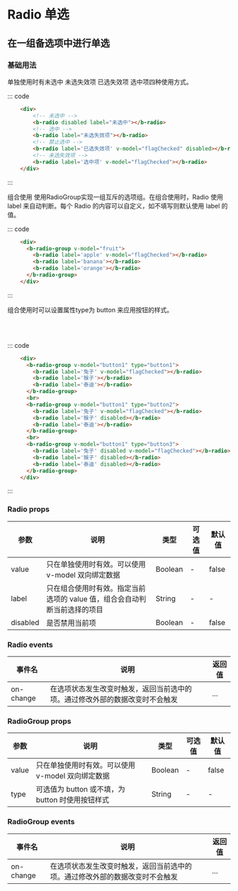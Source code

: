 # Radio 单选
在一组备选项中进行单选
-----
### 基础用法
单独使用时有未选中 未选失效项 已选失效项 选中项四种使用方式。
<div class="example">
    <div class="example-box">
        <div>
             <!-- 未选中 -->
            <b-radio :disabled='true' label="未选中"></b-radio>
        </div>
        <div>
        <!-- 选中 -->
            <b-radio label="未选失效项"></b-radio>
        </div>
        <div>
        <!-- 禁止选中 -->
            <b-radio label='已选失效项' v-model="flagChecked" :disabled='true'></b-radio>
        </div>
        <div>
        <!-- 未选失效项 -->
            <b-radio label='选中项' v-model="flagChecked"></b-radio>
        </div>
</div>
<script>
export default {
  data () {
    return {
      flagChecked: true,
      fruit: 'orange',
      button1: '兔子',
      button2: '兔子',
      button3: '兔子'
    }
  }
}
</script>


::: code
```html
    <div>
        <!-- 未选中 -->
        <b-radio disabled label="未选中"></b-radio>
        <!-- 选中 -->
        <b-radio label="未选失效项"></b-radio>
        <!-- 禁止选中 -->
        <b-radio label='已选失效项' v-model="flagChecked" disabled></b-radio>
        <!-- 未选失效项 -->
        <b-radio label='选中项' v-model="flagChecked"></b-radio>
    </div>
```
:::
</div>

组合使用 使用RadioGroup实现一组互斥的选项组。在组合使用时，Radio 使用 label 来自动判断。每个 Radio 的内容可以自定义，如不填写则默认使用 label 的值。
<div class="example">
    <div class="example-box">
      <b-radio-group v-model="fruit">
        <b-radio label='apple' v-model="flagChecked"></b-radio>
        <b-radio label='banana'></b-radio>
        <b-radio label='orange'></b-radio>
      </b-radio-group>
</div>


::: code
```html
    <div>
      <b-radio-group v-model="fruit">
        <b-radio label='apple' v-model="flagChecked"></b-radio>
        <b-radio label='banana'></b-radio>
        <b-radio label='orange'></b-radio>
      </b-radio-group>
    </div>
```
:::
</div>

组合使用时可以设置属性type为 button 来应用按钮的样式。
<div class="example">
    <div class="example-box">
      <b-radio-group v-model="button1" type="button1">
        <b-radio label='兔子' v-model="flagChecked"></b-radio>
        <b-radio label='猴子'></b-radio>
        <b-radio label='泰迪'></b-radio>
      </b-radio-group>
      <br>
      <b-radio-group v-model="button1" type="button2">
        <b-radio label='兔子' v-model="flagChecked"></b-radio>
        <b-radio label='猴子' disabled></b-radio>
        <b-radio label='泰迪'></b-radio>
      </b-radio-group>
      <br>
      <b-radio-group v-model="button1" type="button3">
        <b-radio label='兔子' disabled v-model="flagChecked"></b-radio>
        <b-radio label='猴子' disabled></b-radio>
        <b-radio label='泰迪' disabled></b-radio>
      </b-radio-group>
</div>


::: code
```html
    <div>
      <b-radio-group v-model="button1" type="button1">
        <b-radio label='兔子' v-model="flagChecked"></b-radio>
        <b-radio label='猴子'></b-radio>
        <b-radio label='泰迪'></b-radio>
      </b-radio-group>
      <br>
      <b-radio-group v-model="button1" type="button2">
        <b-radio label='兔子' v-model="flagChecked"></b-radio>
        <b-radio label='猴子' disabled></b-radio>
        <b-radio label='泰迪'></b-radio>
      </b-radio-group>
      <br>
      <b-radio-group v-model="button1" type="button3">
        <b-radio label='兔子' disabled v-model="flagChecked"></b-radio>
        <b-radio label='猴子' disabled></b-radio>
        <b-radio label='泰迪' disabled></b-radio>
      </b-radio-group>
    </div>
```
:::
</div>

### Radio props
| 参数      | 说明    | 类型      | 可选值       | 默认值   |
|---------- |-------- |---------- |-------------  |-------- |
| value     |  只在单独使用时有效。可以使用 v-model 双向绑定数据   | Boolean  |  -    |    false   |
| label     |  只在组合使用时有效。指定当前选项的 value 值，组合会自动判断当前选择的项目   | String    |  -|     -  |
| disabled     | 是否禁用当前项	   | Boolean    |  -  |     false  |


### Radio events
| 事件名	      | 说明	    | 返回值 |
|---------- |-------- |---------- |
| on-change     |  在选项状态发生改变时触发，返回当前选中的项。通过修改外部的数据改变时不会触发   |  ...  |


### RadioGroup props
| 参数      | 说明    | 类型      | 可选值       | 默认值   |
|---------- |-------- |---------- |-------------  |-------- |
| value     |  只在单独使用时有效。可以使用 v-model 双向绑定数据   | Boolean  |  -    |    false   |
| type     |  可选值为 button 或不填，为 button 时使用按钮样式   | String    |  -|     -  |

### RadioGroup events
| 事件名	      | 说明	    | 返回值 |
|---------- |-------- |---------- |
| on-change     |  在选项状态发生改变时触发，返回当前选中的项。通过修改外部的数据改变时不会触发   |  ...  |

